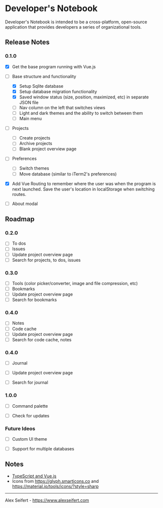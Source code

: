 # Developer's Notebook

Developer's Notebook is intended to be a cross-platform, open-source application that provides developers a series of organizational tools.

## Release Notes

### 0.1.0
- [x] Get the base program running with Vue.js
- [ ] Base structure and functionality
    - [x] Setup Sqlite database
    - [x] Setup database migration functionality
    - [x] Saved window status (size, position, maximized, etc) in separate JSON file
    - [ ] Nav column on the left that switches views
    - [ ] Light and dark themes and the ability to switch between them
    - [ ] Main menu
- [ ] Projects
    - [ ] Create projects
    - [ ] Archive projects
    - [ ] Blank project overview page
- [ ] Preferences
    - [ ] Switch themes
    - [ ] Move database (similar to iTerm2's preferences)
- [x] Add Vue Routing to remember where the user was when the program is next launched. Save the user's location in localStorage when switching routes.
- [ ] About modal


## Roadmap

### 0.2.0
- [ ] To dos
- [ ] Issues
- [ ] Update project overview page
- [ ] Search for projects, to dos, issues

### 0.3.0
- [ ] Tools (color picker/converter, image and file compression, etc)
- [ ] Bookmarks
- [ ] Update project overview page
- [ ] Search for bookmarks

### 0.4.0
- [ ] Notes
- [ ] Code cache
- [ ] Update project overview page
- [ ] Search for code cache, notes

### 0.4.0
- [ ] Journal
- [ ] Update project overview page
- [ ] Search for journal


### 1.0.0
- [ ] Command palette
- [ ] Check for updates


### Future Ideos
- [ ] Custom UI theme
- [ ] Support for multiple databases


## Notes

- [TypeScript and Vue.js](https://github.com/Microsoft/TypeScript-Vue-Starter)
- Icons from https://glyph.smarticons.co and https://material.io/tools/icons/?style=sharp

---

Alex Seifert - https://www.alexseifert.com
